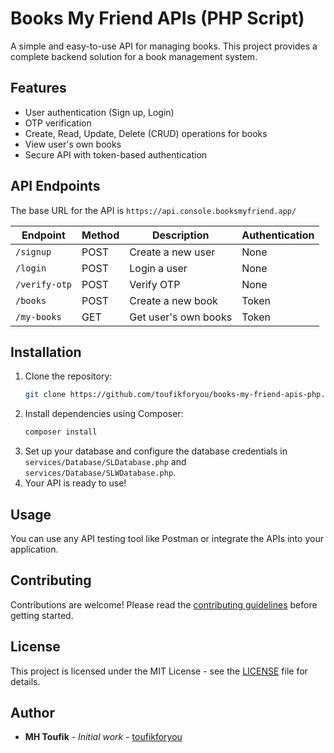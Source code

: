 # Books My Friend APIs (PHP Script)

A simple and easy-to-use API for managing books. This project provides a complete backend solution for a book management system.

## Features

*   User authentication (Sign up, Login)
*   OTP verification
*   Create, Read, Update, Delete (CRUD) operations for books
*   View user's own books
*   Secure API with token-based authentication

## API Endpoints

The base URL for the API is `https://api.console.booksmyfriend.app/`

| Endpoint                  | Method | Description              | Authentication |
| ------------------------- | ------ | ------------------------ | -------------- |
| `/signup`                 | POST   | Create a new user        | None           |
| `/login`                  | POST   | Login a user             | None           |
| `/verify-otp`             | POST   | Verify OTP               | None           |
| `/books`                  | POST   | Create a new book        | Token          |
| `/my-books`               | GET    | Get user's own books     | Token          |

## Installation

1.  Clone the repository:
    ```bash
    git clone https://github.com/toufikforyou/books-my-friend-apis-php.git
    ```
2.  Install dependencies using Composer:
    ```bash
    composer install
    ```
3.  Set up your database and configure the database credentials in `services/Database/SLDatabase.php` and `services/Database/SLWDatabase.php`.
4.  Your API is ready to use!

## Usage

You can use any API testing tool like Postman or integrate the APIs into your application.

## Contributing

Contributions are welcome! Please read the [contributing guidelines](docs/CONTRIBUTING.md) before getting started. 

## License

This project is licensed under the MIT License - see the [LICENSE](LICENSE) file for details.

## Author

*   **MH Toufik** - *Initial work* - [toufikforyou](https://github.com/toufikforyou)
